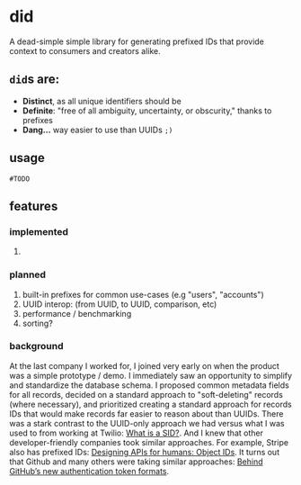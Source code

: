 # did
A dead-simple simple library for generating prefixed IDs that provide context to consumers and creators alike.

## `did`s are:
- **Distinct**, as all unique identifiers should be
- **Definite**: "free of all ambiguity, uncertainty, or obscurity," thanks to prefixes
- **Dang...** way easier to use than UUIDs `;)`

## usage
`#TODO`

## features
### implemented
1.

### planned
1. built-in prefixes for common use-cases (e.g "users", "accounts")
1. UUID interop: (from UUID, to UUID, comparison, etc)
1. performance / benchmarking
1. sorting?

### background
At the last company I worked for, I joined very early on when the product was a simple prototype / demo. I immediately saw an opportunity to simplify and standardize the database schema. I proposed common metadata fields for all records, decided on a standard approach to "soft-deleting" records (where necessary), and prioritized creating a standard approach for records IDs that would make records far easier to reason about than UUIDs. There was a stark contrast to the UUID-only approach we had versus what I was used to from working at Twilio: [What is a SID?](https://www.twilio.com/docs/glossary/what-is-a-sid). And I knew that other developer-friendly companies took similar approaches. For example, Stripe also has prefixed IDs: [Designing APIs for humans: Object IDs](https://dev.to/stripe/designing-apis-for-humans-object-ids-3o5a). It turns out that Github and many others were taking similar approaches: [Behind GitHub’s new authentication token formats](https://github.blog/2021-04-05-behind-githubs-new-authentication-token-formats/).